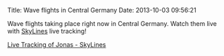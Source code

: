Title: Wave flights in Central Germany
Date: 2013-10-03 09:56:21

Wave flights taking place right now in Central Germany. Watch them live with
[SkyLines](https://www.skylines-project.org) live tracking!

[Live Tracking of Jonas - SkyLines](https://www.skylines-project.org/tracking/1864,1283,929/map)
